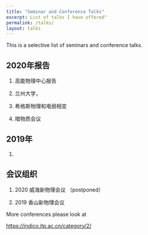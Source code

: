```yaml
---
title: "Seminar and Conference Talks"
excerpt: List of talks I have offered"
permalink: /talks/
layout: talks
---
```


This is a selective list of seminars and conference talks. 




## 2020年报告

1. 高能物理中心报告

2. 兰州大学，

3. 希格斯物理和电弱相变

4. 暗物质会议
  


## 2019年

1. 


## 会议组织

1. 2020 威海新物理会议 （postponed）

2. 2019 香山新物理会议

More conferences please look at 

https://indico.itp.ac.cn/category/2/





